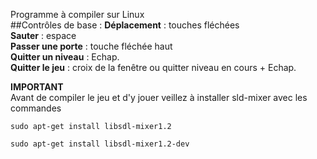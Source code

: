 
Programme à compiler sur Linux<br/>
##Contrôles de base :
<b>Déplacement</b> : touches fléchées<br/>
<b>Sauter</b> : espace<br/>
<b>Passer une porte</b> : touche fléchée haut<br/>
<b>Quitter un niveau</b> : Echap.<br/>
<b>Quitter le jeu</b> : croix de la fenêtre ou quitter niveau en cours + Echap.

<b>IMPORTANT</b>
<br/>
Avant de compiler le jeu et d'y jouer veillez à installer sld-mixer avec les commandes <br/>
 	
 	sudo apt-get install libsdl-mixer1.2
 
 	sudo apt-get install libsdl-mixer1.2-dev
